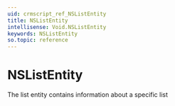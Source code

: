 ```yaml
---
uid: crmscript_ref_NSListEntity
title: NSListEntity
intellisense: Void.NSListEntity
keywords: NSListEntity
so.topic: reference
---
```


# NSListEntity

The list entity contains information about a specific list
